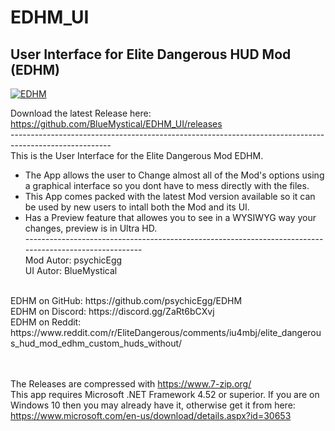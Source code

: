 # EDHM_UI
User Interface for Elite Dangerous HUD Mod (EDHM)
-------------------------------------------------------------------------------------------------------

<a href="#" target="_blank"><img src="https://i.ibb.co/tDt2Vr6/Screenshot-0009.jpg" alt="EDHM" border="0"></a>

Download the latest Release here:  https://github.com/BlueMystical/EDHM_UI/releases<br>
-------------------------------------------------------------------------------------------------------<br>
This is the User Interface for the Elite Dangerous Mod EDHM.<br>
  * The App allows the user to Change almost all of the Mod's options using a graphical interface so you dont have to mess directly with the files.<br>
  * This App comes packed with the latest Mod version available so it can be used by new users to intall both the Mod and its UI.<br>
  * Has a Preview feature that allowes you to see in a WYSIWYG way your changes, preview is in Ultra HD.<br>
-------------------------------------------------------------------------------------------------------<br>
Mod Autor:        psychicEgg<br>
UI Autor:         BlueMystical<br>
<br>
EDHM on GitHub:   https://github.com/psychicEgg/EDHM<br>
EDHM on Discord:  https://discord.gg/ZaRt6bCXvj<br>
EDHM on Reddit:   https://www.reddit.com/r/EliteDangerous/comments/iu4mbj/elite_dangerous_hud_mod_edhm_custom_huds_without/
<br><br><br>

The Releases are compressed with https://www.7-zip.org/<br>
This app requires Microsoft .NET Framework 4.52 or superior. If you are on Windows 10 then you may already have it, otherwise get it from here: https://www.microsoft.com/en-us/download/details.aspx?id=30653<br>
